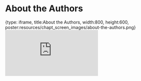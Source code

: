 # About the Authors
 
{type: iframe, title:About the Authors, width:800, height:600, poster:resources/chapt_screen_images/about-the-authors.png}
![](https://hutchdatascience.org/FH_WDL101_Cromwell/no_toc/about-the-authors.html)
 

 
